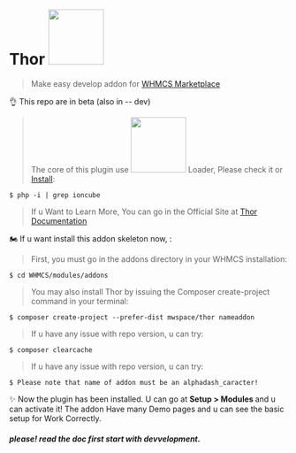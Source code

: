 # Thor <img src="https://marketplace.whmcs.com/build/images/invoice-logo.png" width="100">
> Make easy develop addon for [WHMCS Marketplace](https://marketplace.whmcs.com/)

👌 This repo are in beta (also in -- dev)

> The core of this plugin use <img src="https://www.ioncube.com/images/site_logo_small2015.png" width="100"> Loader, Please check it or <a href="https://www.ioncube.com/contact.phphttps://www.ioncube.com/contact.php" target="_blank">Install</a>:

`$ php -i | grep ioncube`

> If u Want to Learn More, You can go in the Official Site at <a href="https://thor.mwspace.com/">Thor Documentation</a>

🏍 If u want install this addon skeleton now, :

> First, you must go in the addons directory in your WHMCS installation:

`$ cd WHMCS/modules/addons`

> You may also install Thor by issuing the Composer create-project command in your terminal:

`$ composer create-project --prefer-dist mwspace/thor nameaddon`

> If u have any issue with repo version, u can try:

`$ composer clearcache`

> If u have any issue with repo version, u can try:

`$ Please note that name of addon must be an alphadash_caracter!`

✨ Now the plugin has been installed. U can go at <b>Setup >  Modules </b> and u can activate it!
   The addon Have many Demo pages and u can see the basic setup for Work Correctly.



##### please! read the doc first start with devvelopment.
